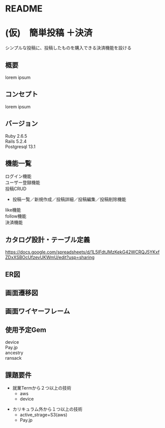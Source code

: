 # README

# (仮)　簡単投稿 ＋決済

シンプルな投稿に、投稿したものを購入できる決済機能を設ける

## 概要
lorem ipsum

## コンセプト
lorem ipsum

## バージョン
Ruby 2.6.5  
Rails 5.2.4  
Postgresql 13.1  

## 機能一覧  
ログイン機能  
ユーザー登録機能  
投稿CRUD
- 投稿一覧／新規作成／投稿詳細／投稿編集／投稿削除機能  

like機能  
follow機能  
決済機能  

## カタログ設計・テーブル定義
https://docs.google.com/spreadsheets/d/1L5IFdtJMzKekG42WCRQJ5YKxfZDxXSBOcUfzevUKWmU/edit?usp=sharing

## ER図

## 画面遷移図

## 画面ワイヤーフレーム

## 使用予定Gem

device  
Pay.jp  
ancestry  
ransack  


## 課題要件
* 就業Termから２つ以上の技術  
  * aws
  * device
- カリキュラム外から１つ以上の技術  
  - active_strage+S3(aws)
  - Pay.jp
